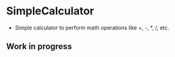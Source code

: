 # SimpleCalculator
- Simple calculator to perform math operations like +, -, *, /, etc.
## Work in progress
